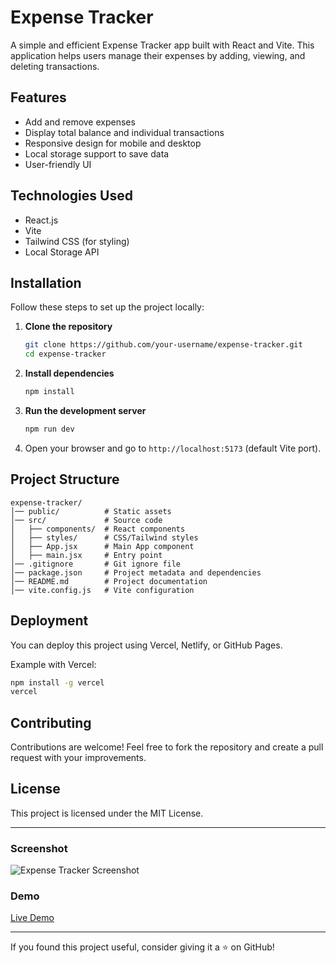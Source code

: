 # Expense Tracker

A simple and efficient Expense Tracker app built with React and Vite. This application helps users manage their expenses by adding, viewing, and deleting transactions.

## Features

- Add and remove expenses
- Display total balance and individual transactions
- Responsive design for mobile and desktop
- Local storage support to save data
- User-friendly UI

## Technologies Used

- React.js
- Vite
- Tailwind CSS (for styling)
- Local Storage API

## Installation

Follow these steps to set up the project locally:

1. **Clone the repository**
   ```sh
   git clone https://github.com/your-username/expense-tracker.git
   cd expense-tracker
   ```

2. **Install dependencies**
   ```sh
   npm install
   ```

3. **Run the development server**
   ```sh
   npm run dev
   ```

4. Open your browser and go to `http://localhost:5173` (default Vite port).

## Project Structure

```
expense-tracker/
│── public/          # Static assets
│── src/             # Source code
│   ├── components/  # React components
│   ├── styles/      # CSS/Tailwind styles
│   ├── App.jsx      # Main App component
│   ├── main.jsx     # Entry point
│── .gitignore       # Git ignore file
│── package.json     # Project metadata and dependencies
│── README.md        # Project documentation
│── vite.config.js   # Vite configuration
```

## Deployment

You can deploy this project using Vercel, Netlify, or GitHub Pages.

Example with Vercel:
```sh
npm install -g vercel
vercel
```

## Contributing

Contributions are welcome! Feel free to fork the repository and create a pull request with your improvements.

## License

This project is licensed under the MIT License.

---

### Screenshot
![Expense Tracker Screenshot](https://your-image-url.com)

### Demo
[Live Demo](https://your-live-demo-url.com)

---

If you found this project useful, consider giving it a ⭐ on GitHub!

